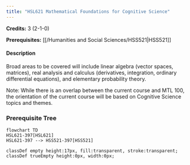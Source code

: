 ```yaml
---
title: "HSL621 Mathematical Foundations for Cognitive Science"
---
```

**Credits:** 3 (2-1-0)

**Prerequisites:** [[/Humanities and Social Sciences/HSS521|HSS521]]

#### Description
Broad areas to be covered will include linear algebra (vector spaces, matrices), real analysis and calculus (derivatives, integration, ordinary differential equations), and elementary probability theory.

Note: While there is an overlap between the current course and MTL 100, the orientation of the current course will be based on Cognitive Science topics and themes.

### Prerequisite Tree

```mermaid
flowchart TD
HSL621-397[HSL621]
HSL621-397 --> HSS521-397[HSS521]

classDef empty height:17px, fill:transparent, stroke:transparent;
classDef trueEmpty height:0px, width:0px;
```